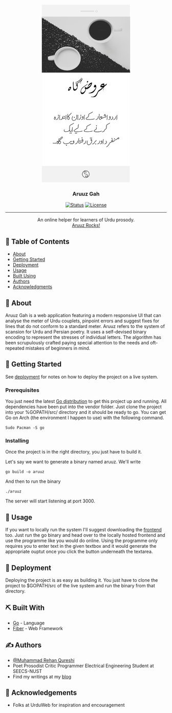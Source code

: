 <p align="center">
  <a href="" rel="noopener">
 <img width=276.5px height=552px src="https://raw.githubusercontent.com/Chashm-e-Afreen/aruuz-gah-frontend/master/img/YinTrue-min.png?token=AM2FQFZKLSVFUREJQQFJEW27EQEM2" alt="Project logo"></a>
</p>

<h3 align="center">Aruuz Gah</h3>

<div align="center">

  [![Status](https://img.shields.io/badge/status-active-success.svg)]() 
  [![License](https://img.shields.io/badge/license-MIT-blue.svg)](/LICENSE)

</div>

---

<p align="center"> 
        An online helper for learners of Urdu prosody.
        <br>
        <a href= "aruuz.rocks/">Aruuz Rocks!</a>
    <br> 
</p>

## 📝 Table of Contents
- [About](#about)
- [Getting Started](#getting_started)
- [Deployment](#deployment)
- [Usage](#usage)
- [Built Using](#built_using)
- [Authors](#authors)
- [Acknowledgments](#acknowledgement)

## 🧐 About <a name = "about"></a>
Aruuz Gah is a web application featuring a modern responsive UI that can analyse the meter of Urdu couplets, pinpoint errors and suggest fixes for lines that do not conform to a standard meter. Aruuz refers to the system of scansion for Urdu and Persian poetry. It uses a self-devised binary encoding to represent the stresses of individual letters. The algorithm has been scrupulously crafted paying special attention to the needs and oft-repeated mistakes of beginners in mind.

## 🏁 Getting Started <a name = "getting_started"></a>
 See [deployment](#deployment) for notes on how to deploy the project on a live system.

### Prerequisites
You just need the latest [Go distribution](https://golang.org/doc/install) to get this project up and running. All dependencies have been put into the vendor folder. Just clone the project into your %GOPATH/src/ directory and it should be ready to go. You can get Go on Arch (the environment I happen to use) with the following command.

```
Sudo Pacman -S go
```

### Installing
Once the project is in the right directory, you just have to build it.

Let's say we want to generate a binary named aruuz. We'll write

```
go build -o aruuz
```

And then to run the binary

```
./aruuz
```
The server will start listening at port 3000.

## 🎈 Usage <a name="usage"></a>
If you want to locally run the system I'll suggest downloading the [frontend](https://github.com/Chashm-e-Afreen/aruuz-gah-frontend) too. Just run the go binary and head over to the locally hosted frontend and use the programme like you would do online. Using the programme only requires you to enter text in the given textbox and it would generate the appropriate ouptut once you click the button underneath the textarea.

## 🚀 Deployment <a name = "deployment"></a>
Deploying the project is as easy as building it. You just have to clone the project to $GOPATH/src of the live system and run the binary from that directory.

## ⛏️ Built With <a name = "built_using"></a>
- [Go](https://golang.org/) - Language
- [Fiber](https://gofiber.io/) - Web Framework

## ✍️ Authors <a name = "authors"></a>
- [@Muhammad Rehan Qureshi](https://github.com/Chashm-e-Afreen/) 
- Poet Prosodist Critic Programmer Electrical Engineering Student at SEECS-NUST
- Find my writings at my [blog](chashm-e-afreen.github.io/)

## 🎉 Acknowledgements <a name = "acknowledgement"></a>
- Folks at UrduWeb for inspiration and encouragement
